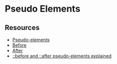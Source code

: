 # Pseudo Elements

## Resources

- [Pseudo-elements](https://developer.mozilla.org/en-US/docs/Web/CSS/Pseudo-elements)
- [Before](https://developer.mozilla.org/en-US/docs/Web/CSS/::before)
- [After](https://developer.mozilla.org/en-US/docs/Web/CSS/::after)
- [::before and ::after pseudo-elements explained ](https://dev.to/ferueda/before-and-after-pseudo-elements-explained-156)